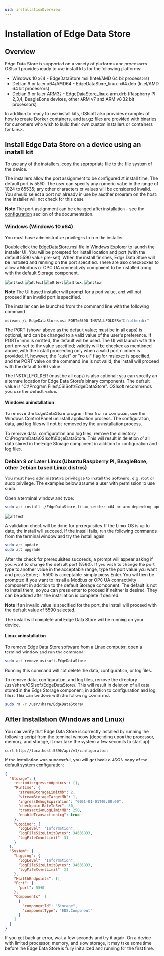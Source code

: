 ```yaml
---
uid: installationOverview
---
```


# Installation of Edge Data Store

## Overview

Edge Data Store is supported on a variety of platforms and processors. OSIsoft provides ready to use install kits for the following platforms:

* Windows 10 x64 - EdgeDataStore.msi (Intel/AMD 64 bit processors)
* Debian 9 or later x64/AMD64 - EdgeDataStore_linux-x64.deb (Intel/AMD 64 bit processors)
* Debian 9 or later ARM32 - EdgeDataStore_linux-arm.deb (Raspberry PI 2,3,4, BeagleBone devices, other ARM v7 and ARM v8 32 bit processors)

In addition to ready to use install kits, OSIsoft also provides examples of how to create [Docker containers](xref:edgeDocker), and tar.gz files are provided with binaries for customers who wish to build their own custom installers or containers for Linux.

## Install Edge Data Store on a device using an install kit

To use any of the installers, copy the appropriate file to the file system of the device.

The installers allow the port assignment to be configured at install time. The default port is 5590. The user can specify any numeric value in the range of 1024 to 65535; any other characters or values will be considered invalid. You should select a port not already in use by another program on the host; the installer will not check for this case.

**Note**  The port assignment can be changed after installation - see the [configuration](xref:EdgeDataStoreConfiguration) section of the documentation.

### Windows (Windows 10 x64)

You must have administrative privileges to run the installer.

Double click the EdgeDataStore.msi file in Windows Explorer to launch the installer UI. You will be prompted for install location and port (with the default 5590 value pre-set). When the install finishes, Edge Data Store will be installed and running on the port specified. There are also checkboxes to allow a Modbus or OPC UA connectivity component to be installed along with the default Storage component.

![alt text](/images/WindowsInstall1.jpg "Windows Installation 1")
![alt text](/images/WindowsInstall2.jpg "Windows Installation 2")
![alt text](/images/WindowsInstall3.jpg "Windows Installation 3")
![alt text](/images/WindowsInstall4.jpg "Windows Installation 4")
![alt text](/images/WindowsInstall5.jpg "Windows Installation 5")

**Note** The UI based installer will prompt for a port value, and will not proceed if an invalid port is specified.

The installer can be launched from the command line with the following command

```bash
msiexec /i EdgeDataStore.msi PORT=5590 INSTALLFOLDER="C:\otherdir"
```

The PORT (shown above as the default value; must be in all caps) is optional, and can be changed to a valid value of the user's preference. If PORT=nnnn is omitted, the default will be used. The UI will launch with the port pre-set to the value specified; validity will be checked as mentioned above, with the install proceeding only when a valid port number is provided. If, however, the "quiet" or "no ui" flag for msiexec is specified, and the PORT value on the command line is not valid, the install will proceed with the default 5590 value.

The INSTALLFOLDER (must be all caps) is also optional; you can specify an alternate location for Edge Data Store's binary components. The default value is "C:\Program Files\OSISoft\EdgeDataStore". OSIsoft recommends you use the default value.

#### Windows uninstallation

To remove the EdgeDataStore program files from a computer, use the Windows Control Panel uninstall application process. The configuration, data, and log files will not be removed by the uninstallation process.

To remove data, configuration and log files, remove the directory C:\ProgramData\OSIsoft\EdgeDataStore\. This will result in deletion of all data stored in the Edge Storage component in addition to configuration and log files.

### Debian 9 or Later Linux (Ubuntu  Raspberry PI, BeagleBone, other Debian based Linux distros)

You must have administrative privileges to install the software, e.g. root or sudo privilege. The examples below assume a user with permission to use sudo.

Open a terminal window and type:

```bash
sudo apt install ./EdgeDataStore_linux_<either x64 or arm depending upon processor>.deb
```

![alt text](/images/LinuxInstall.jpg "Linux Installation")

A validation check will be done for prerequisites. If the Linux OS is up to date, the install will succeed. If the install fails, run the following commands from the terminal window and try the install again:

```bash
sudo apt update
sudo apt upgrade
```

After the check for prerequisites succeeds, a prompt will appear asking if you want to change the default port (5590). If you wish to change the port type to another value in the acceptable range, type the port value you want and press Enter; if 5590 is acceptable, simply press Enter. You wil then be prompted if you want to install a Modbus or OPC UA connectivity component in addition to the default Storage component. The default is not to install them, so you can press enter to proceed if neither is desired. They can be added after the installation is complete if desired.

**Note** If an invalid value is specified for the port, the install will proceed with the default value of 5590 selected.

The install will complete and Edge Data Store will be running on your device.

#### Linux uninstallation 

To remove Edge Data Store software from a Linux computer, open a terminal window and run the command:

```bash
sudo apt remove osisoft.EdgeDataStore
```
Running this command will not delete the data, configuration, or log files.

To remove data, configuration, and log files, remove the directory /usr/share/OSIsoft/EdgeDataStore/. This will result in deletion of all data stored in the Edge Storage component, in addition to configuration and log files. This can be done with the following command:

```bash
sudo rm -r /usr/share/EdgeDataStore/
```

## After Installation (Windows and Linux)

You can verify that Edge Data Store is correctly installed by running the following script from the terminal window (depending upon the processor, memory, and storage, it may take the system a few seconds to start up):

```bash
curl http://localhost:5590/api/v1/configuration
```

If the installation was successful, you will get back a JSON copy of the default system configuration:

```json
{
  "Storage": {
    "PeriodicEgressEndpoints": [],
    "Runtime": {
      "streamStorageLimitMb": 2,
      "streamStorageTargetMb": 1,
      "ingressDebugExpiration": "0001-01-01T00:00:00",
      "checkpointRateInSec": 30,
      "transactionLogLimitMB": 250,
      "enableTransactionLog": true
    },
    "Logging": {
      "logLevel": "Information",
      "logFileSizeLimitBytes": 34636833,
      "logFileCountLimit": 31
    }
  },
  "System": {
    "Logging": {
      "logLevel": "Information",
      "logFileSizeLimitBytes": 34636833,
      "logFileCountLimit": 31
    },
    "HealthEndpoints": [],
    "Port": {
      "port": 5590
    },
    "Components": [
      {
        "componentId": "Storage",
        "componentType": "EDS.Component"
      }
    ]
  }
}
```

If you get back an error, wait a few seconds and try it again. On a device with limited processor, memory, and slow storage, it may take some time before the Edge Data Store is fully initialized and running for the first time.
